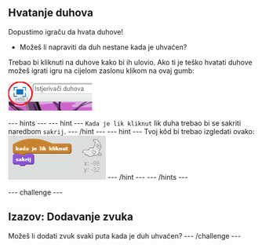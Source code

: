 ## Hvatanje duhova

Dopustimo igraču da hvata duhove!

+ Možeš li napraviti da duh nestane kada je uhvaćen?

Trebao bi kliknuti na duhove kako bi ih ulovio. Ako ti je teško hvatati duhove možeš igrati igru na cijelom zaslonu klikom na ovaj gumb:

![screenshot](images/ghost-fullscreen.png)

\--- hints \--- \--- hint \--- `Kada je lik kliknut` lik duha trebao bi se sakriti naredbom `sakrij`. \--- /hint \--- \--- hint \--- Tvoj kôd bi trebao izgledati ovako: ![screenshot](images/ghost-catch-code.png) \--- /hint \--- \--- /hints \---

\--- challenge \---

## Izazov: Dodavanje zvuka

Možeš li dodati zvuk svaki puta kada je duh uhvaćen? \--- /challenge \---